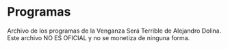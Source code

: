 # Programas
Archivo de los programas de la Venganza Será Terrible de Alejandro Dolina. Este archivo NO ES OFICIAL y no se monetiza de ninguna forma.

